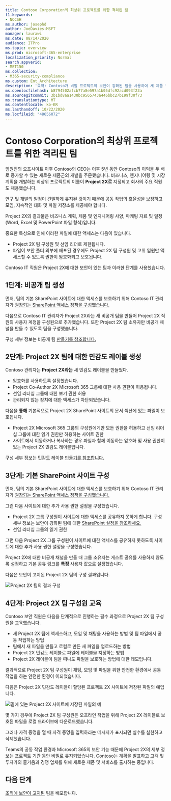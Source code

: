 ```yaml
---
title: Contoso Corporation의 최상위 프로젝트를 위한 격리된 팀
f1.keywords:
- NOCSH
ms.author: josephd
author: JoeDavies-MSFT
manager: laurawi
ms.date: 08/14/2020
audience: ITPro
ms.topic: overview
ms.prod: microsoft-365-enterprise
localization_priority: Normal
search.appverid:
- MET150
ms.collection:
- M365-security-compliance
ms.custom: Ent_Architecture
description: '요약: Contoso가 비밀 프로젝트의 보안이 강화된 팀을 사용하여 새 제품 및 서비스 제품군을 개발하는 방법'
ms.openlocfilehash: b8794502afcb77a8e597a1b05dfc92acd093f23a
ms.sourcegitcommit: 3b1bd8aa1430bc9565743a446bbc27b199f30f73
ms.translationtype: MT
ms.contentlocale: ko-KR
ms.lasthandoff: 10/22/2020
ms.locfileid: "48656072"
---
```

# <a name="isolated-team-for-a-top-secret-project-of-the-contoso-corporation"></a>Contoso Corporation의 최상위 프로젝트를 위한 격리된 팀

임원진의 오프사이트 이후 Contoso의 CEO는 이후 5년 동안 Contoso의 이익을 두 배로 증가할 수 있는 새로운 제품군의 개발을 주문했습니다. 비즈니스, 엔지니어링 및 시장 계획을 개발하는 최상위 프로젝트의 이름이 **Project 2X로** 지정되고 회사의 주요 직원도 채용했습니다. 

연구 및 개발의 일정이 긴밀하게 유지된 것이기 때문에 공동 작업의 효율성을 보장하고 모임, 지속적인 대화 및 파일 저장소를 제공해야 합니다.

Project 2X의 결과물은 비즈니스 계획, 제품 및 엔지니어링 사양, 마케팅 자료 및 일정(Word, Excel 및 PowerPoint 파일 형식)입니다. 

중요한 특성으로 인해 이러한 파일에 대한 액세스는 다음이 있습니다.

- Project 2X 팀 구성원 및 선임 리더로 제한됩니다.
- 파일이 보안 폴더 외부에 배포된 경우에도 Project 2X 팀 구성원 및 고위 임원만 액세스할 수 있도록 권한이 암호화되고 보호됩니다.

Contoso IT 직원은 Project 2X에 대한 보안이 있는 팀과 이러한 단계를 사용했습니다. [](secure-teams-security-isolation.md)

## <a name="step-1-created-a-private-team"></a>1단계: 비공개 팀 생성

먼저, 팀의 기본 SharePoint 사이트에 대한 액세스를 보호하기 위해 Contoso IT 관리자가 [권장되는 SharePoint 액세스 정책을 구성했습니다.](../security/office-365-security/sharepoint-file-access-policies.md)

다음으로 Contoso IT 관리자가 Project 2X라는 새 비공개 팀을 만들어 Project 2X 직원의 사용자 계정을 구성원으로 추가했습니다. 또한 Project 2X 팀 소유자만 비공개 채널을 만들 수 있도록 팀을 구성했습니다.

구성 세부 정보는 비공개 팀 [만들기를 참조합니다.](secure-teams-security-isolation.md#create-a-private-team)

## <a name="step-2-created-a-sensitivity-label-for-the-project-2x-team"></a>2단계: Project 2X 팀에 대한 민감도 레이블 생성

Contoso 관리자는 **Project 2X라는** 새 민감도 레이블을 만들었다.

- 암호화를 사용하도록 설정했습니다.
- Project Co-Author 2X Microsoft 365 그룹에 대한 사용 권한이 허용됩니다.
- 선임 리더십 그룹에 대한 보기 권한 허용
- 관리되지 않는 장치에 대한 액세스가 차단되었습니다.

다음을 **통해** 기본적으로 Project 2X SharePoint 사이트의 문서 섹션에 있는 파일이 보호됩니다.

- Project 2X Microsoft 365 그룹의 구성원에게만 모든 권한을 허용하고 선임 리더십 그룹에 대한 읽기 권한만 허용하는 사이트 권한
- 사이트에서 이동하거나 복사하는 경우 파일과 함께 이동하는 암호화 및 사용 권한이 있는 Project 2X 민감도 레이블입니다.

구성 세부 정보는 민감도 레이블 [만들기를 참조합니다.](secure-teams-security-isolation.md#create-a-sensitivity-label)

## <a name="step-3-configured-the-underlying-sharepoint-site"></a>3단계: 기본 SharePoint 사이트 구성

먼저, 팀의 기본 SharePoint 사이트에 대한 액세스를 보호하기 위해 Contoso IT 관리자가 [권장되는 SharePoint 액세스 정책을 구성했습니다.](../security/office-365-security/sharepoint-file-access-policies.md)

그런 다음 사이트에 대한 추가 사용 권한 설정을 구성했습니다.

- Project 2X 그룹 구성원이 사이트에 대한 액세스를 공유하지 못하게 합니다. 구성 세부 정보는 보안이 강화된 팀에 대한 [SharePoint 설정을 참조하세요.](secure-teams-security-isolation.md#sharepoint-settings)
- 선임 리더십 그룹의 읽기 권한

그런 다음 Project 2X 그룹 구성원이 사이트에 대한 액세스를 공유하지 못하도록 사이트에 대한 추가 사용 권한 설정을 구성했습니다. 

Project 2X에 대한 비공개 채널을 만들 때 그룹 소유자는 게스트 공유를 사용하지 않도록 설정하고 기본 공유 링크를 **특정** 사용자 값으로 설정했습니다.

다음은 보안이 고지된 Project 2X 팀의 구성 결과입니다.

![Project 2X 팀의 결과 구성](../media/contoso-team-for-top-secret-project.png)

 ## <a name="step-4-trained-project-2x-team-members"></a>4단계: Project 2X 팀 구성원 교육

Contoso 보안 직원은 다음을 단계적으로 진행하는 필수 과정으로 Project 2X 팀 구성원을 교육했습니다.

- 새 Project 2X 팀에 액세스하고, 모임 및 채팅을 사용하는 방법 및 팀 파일에서 공동 작업하는 방법
- 팀에서 새 파일을 만들고 로컬로 만든 새 파일을 업로드하는 방법
- Project 2X 민감도 레이블로 파일에 레이블을 지정하는 방법
- Project 2X 레이블이 팀을 떠나도 파일을 보호하는 방법에 대한 데모입니다.

결과적으로 Project 2X 팀 구성원이 채팅, 모임 및 파일을 위한 안전한 환경에서 공동 작업을 하는 안전한 환경이 이되었습니다.

다음은 Project 2X 민감도 레이블이 할당된 프로젝트 2X 사이트에 저장된 파일의 예입니다.

![밑에 있는 Project 2X 사이트에 저장된 파일의 예](../media/contoso-team-for-top-secret-project-example.png)

몇 가지 경우에 Project 2X 팀 구성원은 오프라인 작업을 위해 Project 2X 레이블로 보호된 파일을 로컬 드라이브에 다운로드했습니다. 

그러나 자격 증명을 열 때 자격 증명을 입력하라는 메시지가 표시되면 실수를 실현하고 삭제했습니다.

Teams의 공동 작업 환경과 Microsoft 365의 보안 기능 때문에 Project 2X의 세부 정보는 프로젝트 기간 동안 비밀로 유지되었습니다. Contoso는 계획을 발표하고 고객 및 투자가의 즐거움과 경쟁 업체를 위해 새로운 제품 및 서비스를 출시하는 중입니다.

## <a name="next-step"></a>다음 단계

[조직에 보안이 고지된](secure-teams-security-isolation.md) 팀을 배포합니다.

